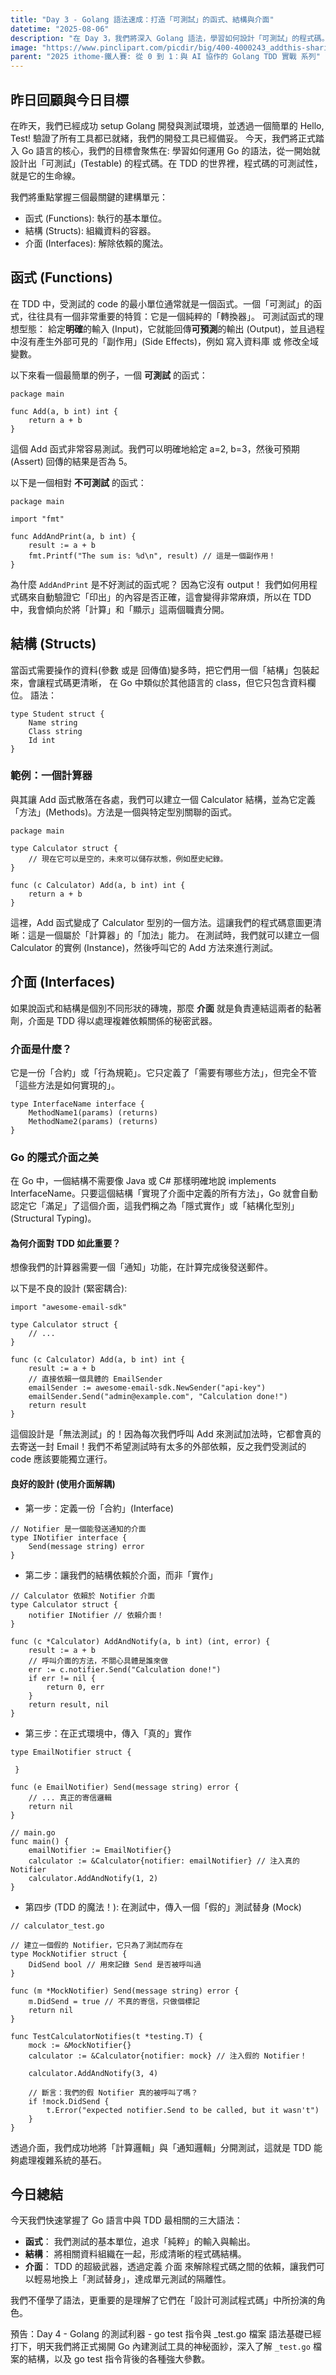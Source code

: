 ```yaml
---
title: "Day 3 - Golang 語法速成：打造「可測試」的函式、結構與介面"
datetime: "2025-08-06"
description: "在 Day 3，我們將深入 Golang 語法，學習如何設計「可測試」的程式碼。重點包括函式、結構與介面的使用，並透過實際範例來理解它們在 TDD 中的重要性。"
image: "https://www.pinclipart.com/picdir/big/400-4000243_addthis-sharing-buttons-gophers-golang-clipart.png"
parent: "2025 ithome-鐵人賽: 從 0 到 1：與 AI 協作的 Golang TDD 實戰 系列"
---
```


## 昨日回顧與今日目標

在昨天，我們已經成功 setup  Golang 開發與測試環境，並透過一個簡單的 Hello, Test! 驗證了所有工具都已就緒，我們的開發工具已經備妥。
今天，我們將正式踏入 Go 語言的核心，我們的目標會聚焦在: 學習如何運用 Go 的語法，從一開始就設計出「可測試」(Testable) 的程式碼。在 TDD 的世界裡，程式碼的可測試性，就是它的生命線。

我們將重點掌握三個最關鍵的建構單元：

- 函式 (Functions): 執行的基本單位。
- 結構 (Structs): 組織資料的容器。
- 介面 (Interfaces): 解除依賴的魔法。

## 函式 (Functions)

在 TDD 中，受測試的 code 的最小單位通常就是一個函式。一個「可測試」的函式，往往具有一個非常重要的特質：它是一個純粹的「轉換器」。
可測試函式的理想型態： 給定**明確**的輸入 (Input)，它就能回傳**可預測**的輸出 (Output)，並且過程中沒有產生外部可見的「副作用」(Side Effects)，例如 寫入資料庫 或 修改全域變數。

以下來看一個最簡單的例子，一個 **可測試** 的函式：

```golang
package main

func Add(a, b int) int {
    return a + b
}
```

這個 Add 函式非常容易測試。我們可以明確地給定 a=2, b=3，然後可預期 (Assert) 回傳的結果是否為 5。

以下是一個相對 **不可測試** 的函式：

```golang
package main

import "fmt"

func AddAndPrint(a, b int) {
    result := a + b
    fmt.Printf("The sum is: %d\n", result) // 這是一個副作用！
}
```

為什麼 `AddAndPrint` 是不好測試的函式呢？ 因為它沒有 output！ 我們如何用程式碼來自動驗證它「印出」的內容是否正確，這會變得非常麻煩，所以在 TDD 中，我會傾向於將「計算」和「顯示」這兩個職責分開。

## 結構 (Structs)

當函式需要操作的資料(參數 或是 回傳值)變多時，把它們用一個「結構」包裝起來，會讓程式碼更清晰， 在 Go 中類似於其他語言的 class，但它只包含資料欄位。
語法：

```golang
type Student struct {
    Name string
    Class string
    Id int
}
```

### 範例：一個計算器

與其讓 Add 函式散落在各處，我們可以建立一個 Calculator 結構，並為它定義「方法」(Methods)。方法是一個與特定型別關聯的函式。

```golang
package main

type Calculator struct {
    // 現在它可以是空的，未來可以儲存狀態，例如歷史紀錄。
}

func (c Calculator) Add(a, b int) int {
    return a + b
}
```

這裡，Add 函式變成了 Calculator 型別的一個方法。這讓我們的程式碼意圖更清晰：這是一個屬於「計算器」的「加法」能力。
在測試時，我們就可以建立一個 Calculator 的實例 (Instance)，然後呼叫它的 Add 方法來進行測試。

## 介面 (Interfaces)

如果說函式和結構是個別不同形狀的磚塊，那麼 **介面** 就是負責連結這兩者的黏著劑，介面是 TDD 得以處理複雜依賴關係的秘密武器。

### 介面是什麼？

它是一份「合約」或「行為規範」。它只定義了「需要有哪些方法」，但完全不管「這些方法是如何實現的」。

```golang
type InterfaceName interface {
    MethodName1(params) (returns)
    MethodName2(params) (returns)
}
```

### Go 的隱式介面之美

在 Go 中，一個結構不需要像 Java 或 C# 那樣明確地說 implements InterfaceName。只要這個結構「實現了介面中定義的所有方法」，Go 就會自動認定它「滿足」了這個介面，這我們稱之為「隱式實作」或「結構化型別」(Structural Typing)。

#### 為何介面對 TDD 如此重要？

想像我們的計算器需要一個「通知」功能，在計算完成後發送郵件。

以下是不良的設計 (緊密耦合):

```golang
import "awesome-email-sdk"

type Calculator struct {
    // ...
}

func (c Calculator) Add(a, b int) int {
    result := a + b
    // 直接依賴一個具體的 EmailSender
    emailSender := awesome-email-sdk.NewSender("api-key") 
    emailSender.Send("admin@example.com", "Calculation done!")
    return result
}
```

這個設計是「無法測試」的！因為每次我們呼叫 Add 來測試加法時，它都會真的去寄送一封 Email！我們不希望測試時有太多的外部依賴，反之我們受測試的code 應該要能獨立運行。

#### 良好的設計 (使用介面解耦)

- 第一步：定義一份「合約」(Interface)

```golang
// Notifier 是一個能發送通知的介面
type INotifier interface {
    Send(message string) error
}
```

- 第二步：讓我們的結構依賴於介面，而非「實作」

```golang
// Calculator 依賴於 Notifier 介面
type Calculator struct {
    notifier INotifier // 依賴介面！
}

func (c *Calculator) AddAndNotify(a, b int) (int, error) {
    result := a + b
    // 呼叫介面的方法，不關心具體是誰來做
    err := c.notifier.Send("Calculation done!")
    if err != nil {
        return 0, err
    }
    return result, nil
}
```

- 第三步：在正式環境中，傳入「真的」實作

```golang
type EmailNotifier struct { 

 }

func (e EmailNotifier) Send(message string) error {
    // ... 真正的寄信邏輯
    return nil
}

// main.go
func main() {
    emailNotifier := EmailNotifier{}
    calculator := &Calculator{notifier: emailNotifier} // 注入真的 Notifier
    calculator.AddAndNotify(1, 2)
}
```

- 第四步 (TDD 的魔法！): 在測試中，傳入一個「假的」測試替身 (Mock)

```golang
// calculator_test.go

// 建立一個假的 Notifier，它只為了測試而存在
type MockNotifier struct {
    DidSend bool // 用來記錄 Send 是否被呼叫過
}

func (m *MockNotifier) Send(message string) error {
    m.DidSend = true // 不真的寄信，只做個標記
    return nil
}

func TestCalculatorNotifies(t *testing.T) {
    mock := &MockNotifier{}
    calculator := &Calculator{notifier: mock} // 注入假的 Notifier！

    calculator.AddAndNotify(3, 4)

    // 斷言：我們的假 Notifier 真的被呼叫了嗎？
    if !mock.DidSend {
        t.Error("expected notifier.Send to be called, but it wasn't")
    }
}
```

透過介面，我們成功地將「計算邏輯」與「通知邏輯」分開測試，這就是 TDD 能夠處理複雜系統的基石。

## 今日總結

今天我們快速掌握了 Go 語言中與 TDD 最相關的三大語法：

- **函式**： 我們測試的基本單位，追求「純粹」的輸入與輸出。
- **結構**： 將相關資料組織在一起，形成清晰的程式碼結構。
- **介面**： TDD 的超級武器，透過定義 介面 來解除程式碼之間的依賴，讓我們可以輕易地換上「測試替身」，達成單元測試的隔離性。

我們不僅學了語法，更重要的是理解了它們在「設計可測試程式碼」中所扮演的角色。

預告：Day 4 - Golang 的測試利器 - go test 指令與 _test.go 檔案
語法基礎已經打下，明天我們將正式揭開 Go 內建測試工具的神秘面紗，深入了解 `_test.go` 檔案的結構，以及 go test 指令背後的各種強大參數。